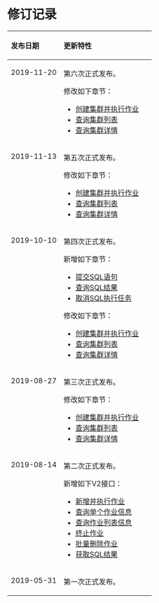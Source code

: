 # 修订记录<a name="ZH-CN_TOPIC_0172486177"></a>

<a name="table47117586172444"></a>
<table><thead align="left"><tr id="row47109321172444"><th class="cellrowborder" valign="top" width="36.480000000000004%" id="mcps1.1.3.1.1"><p id="p57758620172444"><a name="p57758620172444"></a><a name="p57758620172444"></a><strong id="b50065540172444"><a name="b50065540172444"></a><a name="b50065540172444"></a>发布日期</strong></p>
</th>
<th class="cellrowborder" valign="top" width="63.519999999999996%" id="mcps1.1.3.1.2"><p id="p28776948172444"><a name="p28776948172444"></a><a name="p28776948172444"></a><strong id="b57665942172444"><a name="b57665942172444"></a><a name="b57665942172444"></a>更新特性</strong></p>
</th>
</tr>
</thead>
<tbody><tr id="row198134415544"><td class="cellrowborder" valign="top" width="36.480000000000004%" headers="mcps1.1.3.1.1 "><p id="p433134614545"><a name="p433134614545"></a><a name="p433134614545"></a>2019-11-20</p>
</td>
<td class="cellrowborder" valign="top" width="63.519999999999996%" headers="mcps1.1.3.1.2 "><p id="p033146115416"><a name="p033146115416"></a><a name="p033146115416"></a>第六次正式发布。</p>
<p id="p1333184620549"><a name="p1333184620549"></a><a name="p1333184620549"></a>修改如下章节：</p>
<a name="ul113344617543"></a><a name="ul113344617543"></a><ul id="ul113344617543"><li><a href="创建集群并执行作业.md">创建集群并执行作业</a></li><li><a href="查询集群列表.md">查询集群列表</a></li><li><a href="查询集群详情.md">查询集群详情</a></li></ul>
</td>
</tr>
<tr id="row18601340131316"><td class="cellrowborder" valign="top" width="36.480000000000004%" headers="mcps1.1.3.1.1 "><p id="p1657411415131"><a name="p1657411415131"></a><a name="p1657411415131"></a>2019-11-13</p>
</td>
<td class="cellrowborder" valign="top" width="63.519999999999996%" headers="mcps1.1.3.1.2 "><p id="p4574641131313"><a name="p4574641131313"></a><a name="p4574641131313"></a>第五次正式发布。</p>
<p id="p10574104110133"><a name="p10574104110133"></a><a name="p10574104110133"></a>修改如下章节：</p>
<a name="ul1957410418133"></a><a name="ul1957410418133"></a><ul id="ul1957410418133"><li><a href="创建集群并执行作业.md">创建集群并执行作业</a></li><li><a href="查询集群列表.md">查询集群列表</a></li><li><a href="查询集群详情.md">查询集群详情</a></li></ul>
</td>
</tr>
<tr id="row1665172264917"><td class="cellrowborder" valign="top" width="36.480000000000004%" headers="mcps1.1.3.1.1 "><p id="p8317112384919"><a name="p8317112384919"></a><a name="p8317112384919"></a>2019-10-10</p>
</td>
<td class="cellrowborder" valign="top" width="63.519999999999996%" headers="mcps1.1.3.1.2 "><p id="p193182023124917"><a name="p193182023124917"></a><a name="p193182023124917"></a>第四次正式发布。</p>
<p id="p7115115317268"><a name="p7115115317268"></a><a name="p7115115317268"></a>新增如下章节：</p>
<a name="ul68615015279"></a><a name="ul68615015279"></a><ul id="ul68615015279"><li><a href="提交SQL语句.md">提交SQL语句</a></li><li><a href="查询SQL结果.md">查询SQL结果</a></li><li><a href="取消SQL执行任务.md">取消SQL执行任务</a></li></ul>
<p id="p18318223134913"><a name="p18318223134913"></a><a name="p18318223134913"></a>修改如下章节：</p>
<a name="ul93181123174915"></a><a name="ul93181123174915"></a><ul id="ul93181123174915"><li><a href="创建集群并执行作业.md">创建集群并执行作业</a></li><li><a href="查询集群列表.md">查询集群列表</a></li><li><a href="查询集群详情.md">查询集群详情</a></li></ul>
</td>
</tr>
<tr id="row18724448104017"><td class="cellrowborder" valign="top" width="36.480000000000004%" headers="mcps1.1.3.1.1 "><p id="p92855527404"><a name="p92855527404"></a><a name="p92855527404"></a>2019-08-27</p>
</td>
<td class="cellrowborder" valign="top" width="63.519999999999996%" headers="mcps1.1.3.1.2 "><p id="p5285175214012"><a name="p5285175214012"></a><a name="p5285175214012"></a>第三次正式发布。</p>
<p id="p13285175215407"><a name="p13285175215407"></a><a name="p13285175215407"></a>修改如下章节：</p>
<a name="ul8153311413"></a><a name="ul8153311413"></a><ul id="ul8153311413"><li><a href="创建集群并执行作业.md">创建集群并执行作业</a></li><li><a href="查询集群列表.md">查询集群列表</a></li><li><a href="查询集群详情.md">查询集群详情</a></li></ul>
</td>
</tr>
<tr id="row16528141204816"><td class="cellrowborder" valign="top" width="36.480000000000004%" headers="mcps1.1.3.1.1 "><p id="p1586420812485"><a name="p1586420812485"></a><a name="p1586420812485"></a>2019-08-14</p>
</td>
<td class="cellrowborder" valign="top" width="63.519999999999996%" headers="mcps1.1.3.1.2 "><p id="p1786408174818"><a name="p1786408174818"></a><a name="p1786408174818"></a>第二次正式发布。</p>
<p id="p168649814815"><a name="p168649814815"></a><a name="p168649814815"></a>新增如下V2接口：</p>
<a name="ul148921525204819"></a><a name="ul148921525204819"></a><ul id="ul148921525204819"><li><a href="新增并执行作业.md">新增并执行作业</a></li><li><a href="查询单个作业信息.md">查询单个作业信息</a></li><li><a href="查询作业列表信息.md">查询作业列表信息</a></li><li><a href="终止作业.md">终止作业</a></li><li><a href="批量删除作业.md">批量删除作业</a></li><li><a href="获取SQL结果.md">获取SQL结果</a></li></ul>
</td>
</tr>
<tr id="row7197131743114"><td class="cellrowborder" valign="top" width="36.480000000000004%" headers="mcps1.1.3.1.1 "><p id="p1894645617251"><a name="p1894645617251"></a><a name="p1894645617251"></a>2019-05-31</p>
</td>
<td class="cellrowborder" valign="top" width="63.519999999999996%" headers="mcps1.1.3.1.2 "><p id="p119911716316"><a name="p119911716316"></a><a name="p119911716316"></a>第一次正式发布。</p>
</td>
</tr>
</tbody>
</table>

